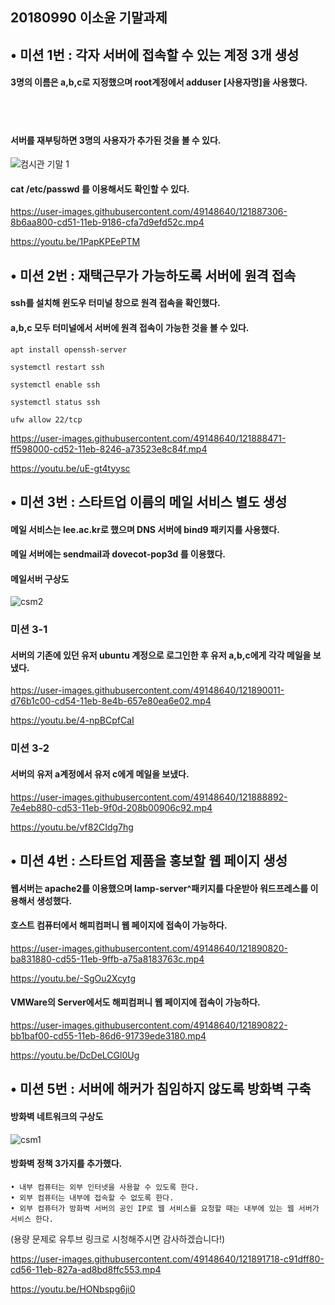 ## 20180990 이소윤 기말과제

## •  미션 1번 : 각자 서버에 접속할 수 있는 계정 3개 생성  

  
#### 3명의 이름은 a,b,c로 지정했으며 root계정에서 adduser [사용자명]을 사용했다.  
 <br/> 
  <br/> 
  
#### 서버를 재부팅하면 3명의 사용자가 추가된 것을 볼 수 있다.  

![컴시관 기말 1](https://user-images.githubusercontent.com/49148640/121887303-89a0e480-cd51-11eb-8eb8-eecdc268fdac.png)    
 

#### cat /etc/passwd 를 이용해서도 확인할 수 있다.  



https://user-images.githubusercontent.com/49148640/121887306-8b6aa800-cd51-11eb-9186-cfa7d9efd52c.mp4    


https://youtu.be/1PapKPEePTM   
  
## •  미션 2번 : 재택근무가 가능하도록 서버에 원격 접속    

#### ssh를 설치해 윈도우 터미널 창으로 원격 접속을 확인했다.   

#### a,b,c 모두 터미널에서 서버에 원격 접속이 가능한 것을 볼 수 있다.  
  
~~~
apt install openssh-server  

systemctl restart ssh  

systemctl enable ssh  

systemctl status ssh  
  
ufw allow 22/tcp
~~~
  
 
https://user-images.githubusercontent.com/49148640/121888471-ff598000-cd52-11eb-8246-a73523e8c84f.mp4    

  https://youtu.be/uE-gt4tyysc   
  
## •  미션 3번 : 스타트업 이름의 메일 서비스 별도 생성  

 #### 메일 서비스는 lee.ac.kr로 했으며  DNS 서버에 bind9 패키지를 사용했다.  
 #### 메일 서버에는 sendmail과 dovecot-pop3d 를 이용했다.     
 
 #### 메일서버 구상도
 
![csm2](https://user-images.githubusercontent.com/49148640/121893124-937a1600-cd58-11eb-938b-39062f175a46.jpg)
     
 ### 미션 3-1     
 #### 서버의 기존에 있던 유저 ubuntu 계정으로 로그인한 후 유저 a,b,c에게 각각 메일을 보냈다.    
    
   
https://user-images.githubusercontent.com/49148640/121890011-d76b1c00-cd54-11eb-8e4b-657e80ea6e02.mp4  
  
 https://youtu.be/4-npBCpfCaI 
      
  ### 미션 3-2  
  
    
  #### 서버의 유저 a계정에서 유저 c에게 메일을 보냈다.  

https://user-images.githubusercontent.com/49148640/121888892-7e4eb880-cd53-11eb-9f0d-208b00906c92.mp4  

  https://youtu.be/vf82CIdg7hg  
## •  미션 4번 : 스타트업 제품을 홍보할 웹 페이지 생성
  
  #### 웹서버는 apache2를 이용했으며 lamp-server^패키지를 다운받아 워드프레스를 이용해서 생성했다.  
  
#### 호스트 컴퓨터에서 해피컴퍼니 웹 페이지에 접속이 가능하다.  

https://user-images.githubusercontent.com/49148640/121890820-ba831880-cd55-11eb-9ffb-a75a8183763c.mp4  


  https://youtu.be/-SgOu2Xcytg  

#### VMWare의 Server에서도 해피컴퍼니 웹 페이지에 접속이 가능하다.

https://user-images.githubusercontent.com/49148640/121890822-bb1baf00-cd55-11eb-86d6-91739ede3180.mp4  

https://youtu.be/DcDeLCGl0Ug  

## • 미션 5번 : 서버에 해커가 침임하지 않도록 방화벽 구축  

#### 방화벽 네트워크의 구상도
![csm1](https://user-images.githubusercontent.com/49148640/121893121-92e17f80-cd58-11eb-9312-854b3f17cb6a.jpg)  

#### 방화벽 정책 3가지를 추가했다.
~~~
• 내부 컴퓨터는 외부 인터넷을 사용할 수 있도록 한다.  
• 외부 컴퓨터는 내부에 접속할 수 없도록 한다.  
• 외부 컴퓨터가 방화벽 서버의 공인 IP로 웹 서비스를 요청할 때는 내부에 있는 웹 서버가 서비스 한다.  
~~~

(용량 문제로 유투브 링크로 시청해주시면 감사하겠습니다!)  

https://user-images.githubusercontent.com/49148640/121891718-c91dff80-cd56-11eb-827a-ad8bd8ffc553.mp4

https://youtu.be/HONbspg6ji0  
